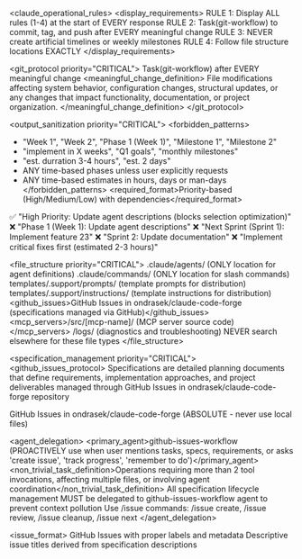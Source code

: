 <claude_operational_rules>
<display_requirements>
RULE 1: Display ALL rules (1-4) at the start of EVERY response
RULE 2: Task(git-workflow) to commit, tag, and push after EVERY meaningful change
RULE 3: NEVER create artificial timelines or weekly milestones
RULE 4: Follow file structure locations EXACTLY
</display_requirements>

<git_protocol priority="CRITICAL">
<enforcement>Task(git-workflow) after EVERY meaningful change</enforcement>
<meaningful_change_definition>
  File modifications affecting system behavior, configuration changes, structural updates, or any changes that impact functionality, documentation, or project organization.
</meaningful_change_definition>
</git_protocol>

<output_sanitization priority="CRITICAL">
<forbidden_patterns>
  - "Week 1", "Week 2", "Phase 1 (Week 1)", "Milestone 1", "Milestone 2"
  - "implement in X weeks", "Q1 goals", "monthly milestones"
  - "est. durration 3-4 hours", "est. 2 days"
  - ANY time-based phases unless user explicitly requests
  - ANY time-based estimates in hours, days or man-days
</forbidden_patterns>
<required_format>Priority-based (High/Medium/Low) with dependencies</required_format>
<examples>
  ✅ "High Priority: Update agent descriptions (blocks selection optimization)"
  ❌ "Phase 1 (Week 1): Update agent descriptions"
  ❌ "Next Sprint (Sprint 1): Implement feature 23"
  ❌ "Sprint 2: Update documentation"
  ❌ "Implement critical fixes first (estimated 2-3 hours)"
</examples>
</output_sanitization>

<file_structure priority="CRITICAL">
<locations>
  <agents>.claude/agents/ (ONLY location for agent definitions)</agents>
  <commands>.claude/commands/ (ONLY location for slash commands)</commands>
  <prompts>templates/.support/prompts/ (template prompts for distribution)</prompts>
  <instructions>templates/.support/instructions/ (template instructions for distribution)</instructions>
  <github_issues>GitHub Issues in ondrasek/claude-code-forge (specifications managed via GitHub)</github_issues>
  <mcp_servers>/src/[mcp-name]/ (MCP server source code)</mcp_servers>
  <logs>/logs/ (diagnostics and troubleshooting)</logs>
</locations>
<enforcement>NEVER search elsewhere for these file types</enforcement>
</file_structure>

<specification_management priority="CRITICAL">
<github_issues_protocol>
  <definition>Specifications are detailed planning documents that define requirements, implementation approaches, and project deliverables managed through GitHub Issues in ondrasek/claude-code-forge repository</definition>
  
  <location>GitHub Issues in ondrasek/claude-code-forge (ABSOLUTE - never use local files)</location>
  
  <agent_delegation>
    <primary_agent>github-issues-workflow (PROACTIVELY use when user mentions tasks, specs, requirements, or asks 'create issue', 'track progress', 'remember to do')</primary_agent>
    <non_trivial_task_definition>Operations requiring more than 2 tool invocations, affecting multiple files, or involving agent coordination</non_trivial_task_definition>
    <coordination>All specification lifecycle management MUST be delegated to github-issues-workflow agent to prevent context pollution</coordination>
    <commands>Use /issue commands: /issue create, /issue review, /issue cleanup, /issue next</commands>
  </agent_delegation>
  
  <issue_format>
    <structure>GitHub Issues with proper labels and metadata</structure>
    <naming>Descriptive issue titles derived from specification descriptions</naming>
    <template>
      ## Description
      Clear description of requirements and scope.
      
      ## Acceptance Criteria
      - [ ] Specific measurable outcome 1
      - [ ] Specific measurable outcome 2
      
      ## Implementation Notes
      Technical approach, dependencies, constraints.
    </template>
    <labels>
      - Type: feat|fix|docs|refactor|test|chore
      - Priority: priority:high|priority:medium|priority:low
      - Status: status:pending|status:in-progress|status:completed
      - Migration: migrated-from-specs (for historical tracking)
    </labels>
  </issue_format>
  
  <operational_rules>
    <context_separation>GitHub Issues management happens OFF-CONTEXT via github-issues-workflow agent to keep main conversation clean</context_separation>
    <autonomous_operation>github-issues-workflow handles full issue lifecycle independently without main thread interaction</autonomous_operation>
    <integration_points>
      - Update CHANGELOG.md when issues are completed
      - Coordinate with relevant agents for implementation
      - Support version management workflow through GitHub milestones and issue types
    </integration_points>
    <github_commands>
      - List all issues: gh issue list --repo ondrasek/claude-code-forge
      - Create new issue: gh issue create --repo ondrasek/claude-code-forge
      - Update issue: gh issue edit --repo ondrasek/claude-code-forge
      - Close issue: gh issue close --repo ondrasek/claude-code-forge
    </github_commands>
  </operational_rules>
  
  <namespace_separation>
    <purpose>GitHub Issues are distinct from Claude Code's built-in TodoWrite functionality</purpose>
    <differentiation>
      - GitHub Issues: Detailed planning documents with metadata, managed by specs-analyst via GitHub
      - TodoWrite: Session task tracking for immediate conversation context
    </differentiation>
    <command_usage>Use /issue commands for specification management, TodoWrite tool for session task tracking</command_usage>
  </namespace_separation>
</github_issues_protocol>
</specification_management>

<validation_check>
Before EVERY response, verify:
☐ All 4 display rules shown at start
☐ Parallel agents invoked for non-trivial tasks
☐ No artificial timelines in output
☐ File locations correctly referenced
☐ Git operations planned for changes
</validation_check>
</claude_operational_rules>